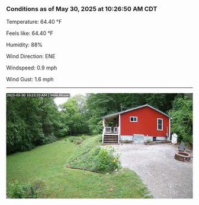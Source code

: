### Conditions as of May 30, 2025 at 10:26:50 AM CDT 

Temperature: 64.40 &deg;F

Feels like: 64.40 &deg;F

Humidity: 88%

Wind Direction: ENE

Windspeed: 0.9 mph

Wind Gust: 1.6 mph

---

<img src="./images/latest.jpeg"/>

